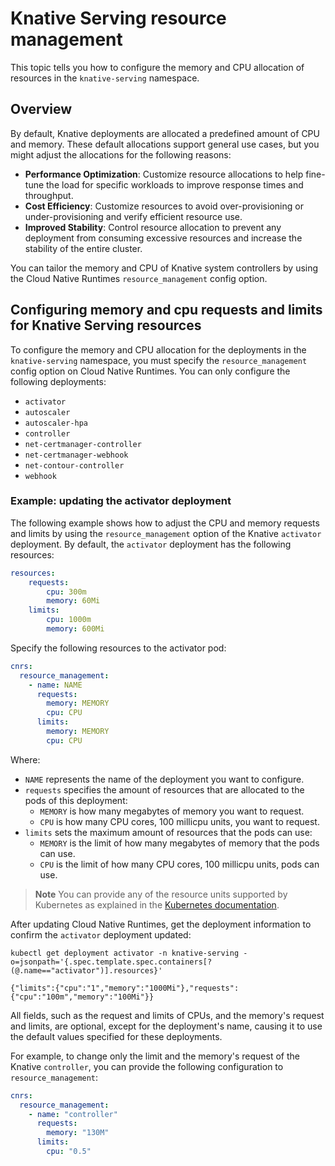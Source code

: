 # Knative Serving resource management

This topic tells you how to configure the memory and CPU allocation of resources in the `knative-serving` namespace.

## <a id='overview'></a> Overview

By default, Knative deployments are allocated a predefined amount of CPU and
memory. These default allocations support general use cases, but you might
adjust the allocations for the following reasons:

- **Performance Optimization**: Customize resource allocations to help fine-tune
  the load for specific workloads to improve response times and throughput.
- **Cost Efficiency**: Customize resources to avoid over-provisioning or
  under-provisioning and verify efficient resource use.
- **Improved Stability**: Control resource allocation to prevent any deployment
  from consuming excessive resources and increase the stability of the entire
  cluster.

You can tailor the memory and CPU of Knative system controllers by using the Cloud Native Runtimes `resource_management` config option.

## <a id='update-resources'></a> Configuring memory and cpu requests and limits for Knative Serving resources

To configure the memory and CPU allocation for the deployments in the `knative-serving` namespace, you must specify the `resource_management` config option on Cloud Native Runtimes. You can only configure the following deployments:

- `activator`
- `autoscaler`
- `autoscaler-hpa`
- `controller`
- `net-certmanager-controller`
- `net-certmanager-webhook`
- `net-contour-controller`
- `webhook`

### <a id='resource-mgmt-example'></a> Example: updating the activator deployment

The following example shows how to adjust the CPU and memory requests and limits by using the `resource_management` option of the Knative `activator` deployment. By default, the `activator` deployment has the following resources:

```yaml
resources:
    requests:
        cpu: 300m
        memory: 60Mi
    limits:
        cpu: 1000m
        memory: 600Mi
```

Specify the following resources to the activator pod:

```yaml
cnrs:
  resource_management:
    - name: NAME
      requests:
        memory: MEMORY
        cpu: CPU
      limits:
        memory: MEMORY
        cpu: CPU
```

Where:

- `NAME` represents the name of the deployment you want to configure.
- `requests` specifies the amount of resources that are allocated to the pods of this deployment:
    - `MEMORY` is how many megabytes of memory you want to request.
    - `CPU` is how many CPU cores, 100 millicpu units, you want to request.
- `limits` sets the maximum amount of resources that the pods can use:
    - `MEMORY` is the limit of how many megabytes of memory that the pods can use.
    - `CPU` is the limit of how many CPU cores, 100 millicpu units, pods can use.

> **Note** You can provide any of the resource units supported by Kubernetes as explained in the [Kubernetes documentation](https://kubernetes.io/docs/concepts/configuration/manage-resources-containers/#resource-units-in-kubernetes).

After updating Cloud Native Runtimes, get the deployment information to confirm the `activator` deployment updated:

```console
kubectl get deployment activator -n knative-serving -o=jsonpath='{.spec.template.spec.containers[?(@.name=="activator")].resources}'

{"limits":{"cpu":"1","memory":"1000Mi"},"requests":{"cpu":"100m","memory":"100Mi"}}
```

All fields, such as the request and limits of CPUs, and the memory's request and limits, are optional, except for the deployment's name, causing it to use the default values specified for these deployments.

For example, to change only the limit and the memory's request of the Knative `controller`, you can provide the following configuration to `resource_management`:

```yaml
cnrs:
  resource_management:
    - name: "controller"
      requests:
        memory: "130M"
      limits:
        cpu: "0.5"
```
